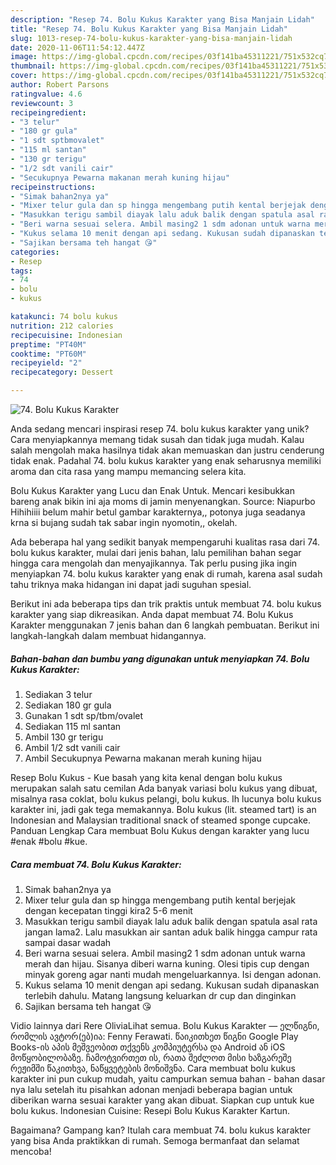 ```yaml
---
description: "Resep 74. Bolu Kukus Karakter yang Bisa Manjain Lidah"
title: "Resep 74. Bolu Kukus Karakter yang Bisa Manjain Lidah"
slug: 1013-resep-74-bolu-kukus-karakter-yang-bisa-manjain-lidah
date: 2020-11-06T11:54:12.447Z
image: https://img-global.cpcdn.com/recipes/03f141ba45311221/751x532cq70/74-bolu-kukus-karakter-foto-resep-utama.jpg
thumbnail: https://img-global.cpcdn.com/recipes/03f141ba45311221/751x532cq70/74-bolu-kukus-karakter-foto-resep-utama.jpg
cover: https://img-global.cpcdn.com/recipes/03f141ba45311221/751x532cq70/74-bolu-kukus-karakter-foto-resep-utama.jpg
author: Robert Parsons
ratingvalue: 4.6
reviewcount: 3
recipeingredient:
- "3 telur"
- "180 gr gula"
- "1 sdt sptbmovalet"
- "115 ml santan"
- "130 gr terigu"
- "1/2 sdt vanili cair"
- "Secukupnya Pewarna makanan merah kuning hijau"
recipeinstructions:
- "Simak bahan2nya ya"
- "Mixer telur gula dan sp hingga mengembang putih kental berjejak dengan kecepatan tinggi kira2 5-6 menit"
- "Masukkan terigu sambil diayak lalu aduk balik dengan spatula asal rata jangan lama2. Lalu masukkan air santan aduk balik hingga campur rata sampai dasar wadah"
- "Beri warna sesuai selera. Ambil masing2 1 sdm adonan untuk warna merah dan hijau. Sisanya diberi warna kuning. Olesi tipis cup dengan minyak goreng agar nanti mudah mengeluarkannya. Isi dengan adonan."
- "Kukus selama 10 menit dengan api sedang. Kukusan sudah dipanaskan terlebih dahulu. Matang langsung keluarkan dr cup dan dinginkan"
- "Sajikan bersama teh hangat 😘"
categories:
- Resep
tags:
- 74
- bolu
- kukus

katakunci: 74 bolu kukus 
nutrition: 212 calories
recipecuisine: Indonesian
preptime: "PT40M"
cooktime: "PT60M"
recipeyield: "2"
recipecategory: Dessert

---
```



![74. Bolu Kukus Karakter](https://img-global.cpcdn.com/recipes/03f141ba45311221/751x532cq70/74-bolu-kukus-karakter-foto-resep-utama.jpg)

Anda sedang mencari inspirasi resep 74. bolu kukus karakter yang unik? Cara menyiapkannya memang tidak susah dan tidak juga mudah. Kalau salah mengolah maka hasilnya tidak akan memuaskan dan justru cenderung tidak enak. Padahal 74. bolu kukus karakter yang enak seharusnya memiliki aroma dan cita rasa yang mampu memancing selera kita.

Bolu Kukus Karakter yang Lucu dan Enak Untuk. Mencari kesibukkan bareng anak bikin ini aja moms di jamin menyenangkan. Source: Niapurbo Hihihiiii belum mahir betul gambar karakternya,, potonya juga seadanya krna si bujang sudah tak sabar ingin nyomotin,, okelah.

Ada beberapa hal yang sedikit banyak mempengaruhi kualitas rasa dari 74. bolu kukus karakter, mulai dari jenis bahan, lalu pemilihan bahan segar hingga cara mengolah dan menyajikannya. Tak perlu pusing jika ingin menyiapkan 74. bolu kukus karakter yang enak di rumah, karena asal sudah tahu triknya maka hidangan ini dapat jadi suguhan spesial.


Berikut ini ada beberapa tips dan trik praktis untuk membuat 74. bolu kukus karakter yang siap dikreasikan. Anda dapat membuat 74. Bolu Kukus Karakter menggunakan 7 jenis bahan dan 6 langkah pembuatan. Berikut ini langkah-langkah dalam membuat hidangannya.

<!--inarticleads1-->

##### Bahan-bahan dan bumbu yang digunakan untuk menyiapkan 74. Bolu Kukus Karakter:

1. Sediakan 3 telur
1. Sediakan 180 gr gula
1. Gunakan 1 sdt sp/tbm/ovalet
1. Sediakan 115 ml santan
1. Ambil 130 gr terigu
1. Ambil 1/2 sdt vanili cair
1. Ambil Secukupnya Pewarna makanan merah kuning hijau


Resep Bolu Kukus - Kue basah yang kita kenal dengan bolu kukus merupakan salah satu cemilan Ada banyak variasi bolu kukus yang dibuat, misalnya rasa coklat, bolu kukus pelangi, bolu kukus. Ih lucunya bolu kukus karakter ini, jadi gak tega memakannya. Bolu kukus (lit. steamed tart) is an Indonesian and Malaysian traditional snack of steamed sponge cupcake. Panduan Lengkap Cara membuat Bolu Kukus dengan karakter yang lucu #enak #bolu #kue. 

<!--inarticleads2-->

##### Cara membuat 74. Bolu Kukus Karakter:

1. Simak bahan2nya ya
1. Mixer telur gula dan sp hingga mengembang putih kental berjejak dengan kecepatan tinggi kira2 5-6 menit
1. Masukkan terigu sambil diayak lalu aduk balik dengan spatula asal rata jangan lama2. Lalu masukkan air santan aduk balik hingga campur rata sampai dasar wadah
1. Beri warna sesuai selera. Ambil masing2 1 sdm adonan untuk warna merah dan hijau. Sisanya diberi warna kuning. Olesi tipis cup dengan minyak goreng agar nanti mudah mengeluarkannya. Isi dengan adonan.
1. Kukus selama 10 menit dengan api sedang. Kukusan sudah dipanaskan terlebih dahulu. Matang langsung keluarkan dr cup dan dinginkan
1. Sajikan bersama teh hangat 😘


Vidio lainnya dari Rere OliviaLihat semua. Bolu Kukus Karakter — ელწიგნი, რომლის ავტორ(ებ)ია: Fenny Ferawati. წაიკითხეთ წიგნი Google Play Books-ის აპის მეშვეობით თქვენს კომპიუტერსა და Android ან iOS მოწყობილობაზე. ჩამოტვირთეთ ის, რათა შეძლოთ მისი ხაზგარეშე რეჟიმში წაკითხვა, ნაწყვეტების მონიშვნა. Cara membuat bolu kukus karakter ini pun cukup mudah, yaitu campurkan semua bahan - bahan dasar nya lalu setelah itu pisahkan adonan menjadi beberapa bagian untuk diberikan warna sesuai karakter yang akan dibuat. Siapkan cup untuk kue bolu kukus. Indonesian Cuisine: Resepi Bolu Kukus Karakter Kartun. 

Bagaimana? Gampang kan? Itulah cara membuat 74. bolu kukus karakter yang bisa Anda praktikkan di rumah. Semoga bermanfaat dan selamat mencoba!
